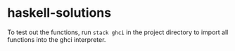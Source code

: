 # haskell-solutions
To test out the functions, run `stack ghci` in the project directory to import all functions into the ghci interpreter.